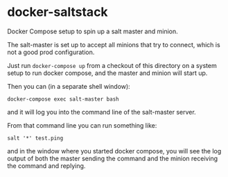 # docker-saltstack
Docker Compose setup to spin up a salt master and minion.

The salt-master is set up to accept all minions that try to connect, which is not a good prod configuration.

Just run 
`docker-compose up`
from a checkout of this directory on a system setup to run docker compose, and the master and minion will start up.

Then you can (in a separate shell window):

`docker-compose exec salt-master bash`

and it will log you into the command line of the salt-master server.

From that command line you can run something like:

`salt '*' test.ping`

and in the window where you started docker compose, you will see the log output of both the master sending the command and the minion receiving the command and replying.
